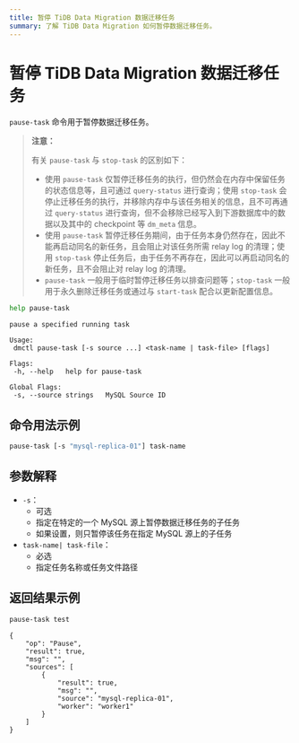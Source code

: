 ```yaml
---
title: 暂停 TiDB Data Migration 数据迁移任务
summary: 了解 TiDB Data Migration 如何暂停数据迁移任务。
---
```


# 暂停 TiDB Data Migration 数据迁移任务

`pause-task` 命令用于暂停数据迁移任务。

> **注意：**
>
> 有关 `pause-task` 与 `stop-task` 的区别如下：
>
> - 使用 `pause-task` 仅暂停迁移任务的执行，但仍然会在内存中保留任务的状态信息等，且可通过 `query-status` 进行查询；使用 `stop-task` 会停止迁移任务的执行，并移除内存中与该任务相关的信息，且不可再通过 `query-status` 进行查询，但不会移除已经写入到下游数据库中的数据以及其中的 checkpoint 等 `dm_meta` 信息。
> - 使用 `pause-task` 暂停迁移任务期间，由于任务本身仍然存在，因此不能再启动同名的新任务，且会阻止对该任务所需 relay log 的清理；使用 `stop-task` 停止任务后，由于任务不再存在，因此可以再启动同名的新任务，且不会阻止对 relay log 的清理。
> - `pause-task` 一般用于临时暂停迁移任务以排查问题等；`stop-task` 一般用于永久删除迁移任务或通过与 `start-task` 配合以更新配置信息。


```bash
help pause-task
```

```
pause a specified running task

Usage:
 dmctl pause-task [-s source ...] <task-name | task-file> [flags]

Flags:
 -h, --help   help for pause-task

Global Flags:
 -s, --source strings   MySQL Source ID
```

## 命令用法示例


```bash
pause-task [-s "mysql-replica-01"] task-name
```

## 参数解释

- `-s`：
    - 可选
    - 指定在特定的一个 MySQL 源上暂停数据迁移任务的子任务
    - 如果设置，则只暂停该任务在指定 MySQL 源上的子任务
- `task-name| task-file`：
    - 必选
    - 指定任务名称或任务文件路径

## 返回结果示例


```bash
pause-task test
```

```
{
    "op": "Pause",
    "result": true,
    "msg": "",
    "sources": [
        {
            "result": true,
            "msg": "",
            "source": "mysql-replica-01",
            "worker": "worker1"
        }
    ]
}
```
